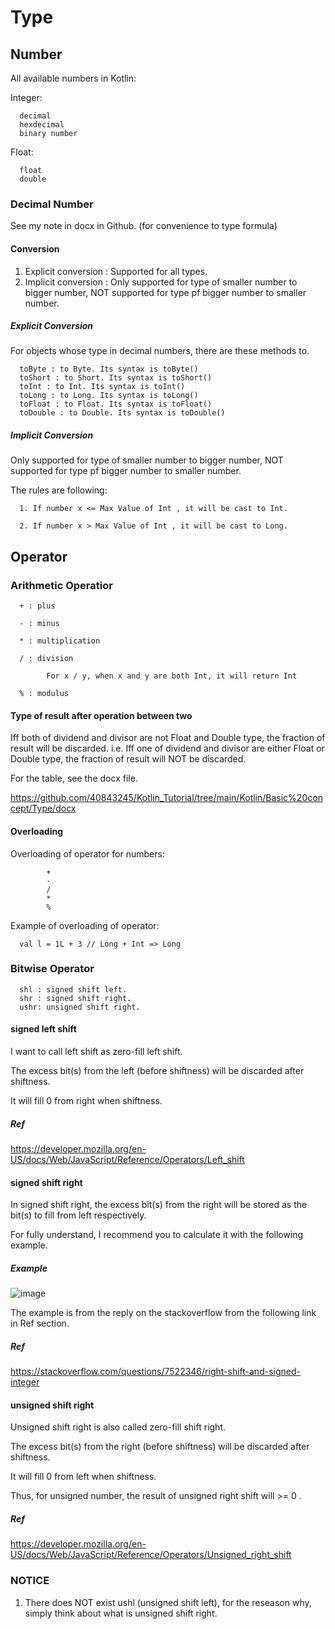 # Type 
## Number 
All available numbers in Kotlin:

Integer:

      decimal
      hexdecimal
      binary number

Float:

      float
      double
      
### Decimal Number
See my note in docx in Github. (for convenience to type formula)  
#### Conversion
1. Explicit conversion : Supported for all types.
2. Implicit conversion : Only supported for type of smaller number to bigger number, NOT supported for type pf bigger number to smaller number.

##### Explicit Conversion
For objects whose type in decimal numbers, there are these methods to<type>.

      toByte : to Byte. Its syntax is toByte()
      toShort : to Short. Its syntax is toShort()
      toInt : to Int. Its syntax is toInt()
      toLong : to Long. Its syntax is toLong()
      toFloat : to Float. Its syntax is toFloat()
      toDouble : to Double. Its syntax is toDouble()

##### Implicit Conversion
Only supported for type of smaller number to bigger number, NOT supported for type pf bigger number to smaller number.

The rules are following:

      1. If number x <= Max Value of Int , it will be cast to Int.

      2. If number x > Max Value of Int , it will be cast to Long.

## Operator
### Arithmetic Operatior
      + : plus

      - : minus

      * : multiplication

      / : division

            For x / y, when x and y are both Int, it will return Int

      % : modulus

#### Type of result after operation between two
Iff both of dividend and divisor are not Float and Double type, the fraction of result will be discarded.
i.e. Iff one of dividend and divisor are either Float or Double type, the fraction of result will NOT be discarded.

For the table, see the docx file.

https://github.com/40843245/Kotlin_Tutorial/tree/main/Kotlin/Basic%20concept/Type/docx

#### Overloading
Overloading of operator for numbers:
            
            + 
            - 
            / 
            * 
            %
            
Example of overloading of operator:

      val l = 1L + 3 // Long + Int => Long

### Bitwise Operator   

      shl : signed shift left.
      shr : signed shift right.
      ushr: unsigned shift right.

#### signed left shift 
I want to call left shift as zero-fill left shift.

The excess bit(s) from the left (before shiftness) will be discarded after shiftness.

It will fill 0 from right when shiftness.


##### Ref
https://developer.mozilla.org/en-US/docs/Web/JavaScript/Reference/Operators/Left_shift

#### signed shift right
In signed shift right, the excess bit(s) from the right will be stored as the bit(s) to fill from left respectively.

For fully understand, I recommend you to calculate it with the following example.

##### Example
![image](https://github.com/40843245/Kotlin_Tutorial/assets/75050655/d1716884-352c-4768-bb4f-d32bb9f078e6)

The example is from the reply on the stackoverflow from the following link in Ref section.

##### Ref
https://stackoverflow.com/questions/7522346/right-shift-and-signed-integer

#### unsigned shift right
Unsigned shift right is also called zero-fill shift right.

The excess bit(s) from the right (before shiftness) will be discarded after shiftness. 

It will fill 0 from left when shiftness.

Thus, for unsigned number, the result of unsigned right shift will >= 0 .

##### Ref
https://developer.mozilla.org/en-US/docs/Web/JavaScript/Reference/Operators/Unsigned_right_shift

### NOTICE
1. There does NOT exist ushl (unsigned shift left), for the reseason why, simply think about what is unsigned shift right.
      
